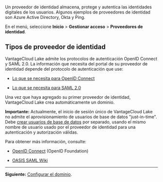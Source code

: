 Un proveedor de identidad almacena, protege y autentica las identidades digitales de los usuarios. Algunos ejemplos de proveedores de identidad son Azure Active Directory, Okta y Ping.

En el menú, seleccione **Inicio** \> **Gestionar acceso** \> **Proveedores de identidad**.

Tipos de proveedor de identidad
-------------------------------

VantageCloud Lake admite los protocolos de autenticación OpenID Connect y SAML 2.0. La información que necesita del portal de su proveedor de identidad depende del protocolo de autenticación que use:

-   [Lo que se necesita para OpenID Connect](lfb1680194800865.md)

-   [Lo que se necesita para SAML 2.0](dhs1680194823192.md)

Una vez que haya agregado su primer proveedor de identidad, VantageCloud Lake crea automáticamente un dominio.

**Importante:** Actualmente, el inicio de sesión único de VantageCloud Lake no admite el aprovisionamiento de usuarios de base de datos "just-in-time". Debe [crear usuarios de base de datos](wxe1659392685092.md) por separado, usando el mismo nombre de usuario usado por el proveedor de identidad para una autenticación y autorización válidas.

Para obtener más información, consulte:

-   [OpenID Connect](https://openid.net/connect/) (OpenID Foundation)

-   [OASIS SAML Wiki](https://wiki.oasis-open.org/security/FrontPage)

------------------------------------------------------------------------

**Siguiente:** [Configurar el dominio](ruf1680184116601.md).
